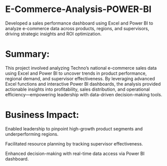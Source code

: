 # E-Commerce-Analysis-POWER-BI
Developed a sales performance dashboard using Excel and Power BI to analyze e-commerce data across products, regions, and supervisors, driving strategic insights and ROI optimization.


# Summary:
This project involved analyzing Techno’s national e-commerce sales data using Excel and Power BI to uncover trends in product performance, regional demand, and supervisor effectiveness. By leveraging advanced Excel functions and interactive Power BI dashboards, the analysis provided actionable insights into profitability, sales distribution, and operational efficiency—empowering leadership with data-driven decision-making tools.


# Business Impact:

Enabled leadership to pinpoint high-growth product segments and underperforming regions.

Facilitated resource planning by tracking supervisor effectiveness.

Enhanced decision-making with real-time data access via Power BI dashboard.

